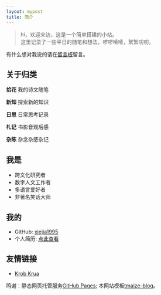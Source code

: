 ```yaml
---
layout: mypost
title: 简介
---
```


> hi，欢迎来访，这是一个简单搭建的小站。  
> 这里记录了一些平日的随笔和想法，啰啰嗦嗦，絮絮叨叨。

有什么想对我说的请在[留言板](chat.html)留言。

## 关于归类

**拾花**    我的诗文随笔

**新知**    探索新的知识

**日思**    日常思考记录

**札记**    书影音观后感

**杂陈**    杂念杂感杂记


## 我是

- 跨文化研究者
- 数字人文工作者
- 多语言爱好者
- 非著名笑话大师

## 我的

- GitHub: [xiejia1995](https://github.com/xiejia1995)
- 个人简历: [点此查看](https://xiejia1995.github.io/)
  
## 友情链接
- [Krob Krua](https://boundarytest.wordpress.com/)  
  
    
    
    
鸣谢：静态网页托管服务[GitHub Pages](https://github.com/pages); 本网站模板[tmaize-blog](https://github.com/TMaize/tmaize-blog)。
